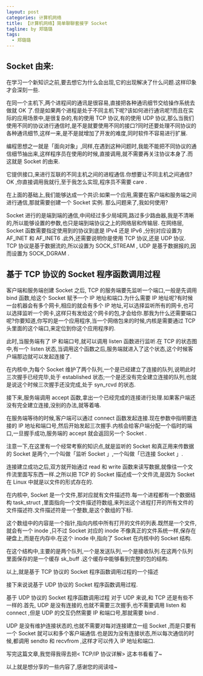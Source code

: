 ```yaml
---
layout: post
categories: 计算机网络
title: 【计算机网络】简单聊聊套接字 Socket
tagline: by 郑璐璐
tags: 
  - 郑璐璐
---
```


## Socket 由来:
在学习一个新知识之前,要去想它为什么会出现,它的出现解决了什么问题.这样印象才会深刻一些.

在同一个主机下,两个进程间的通讯是很容易,直接把各种通讯细节交给操作系统去做就 OK 了.但是如果两个进程是处于不同主机下呢?该如何进行通讯呢?而且在实际的应用场景中,是很复杂的,有的使用 TCP 协议,有的使用 UDP 协议,那么当我们使用不同的协议进行通信时,是不是就要使用不同的接口?同时还要处理不同协议的各种通讯细节,这样一来,是不是就增加了开发的难度,同时软件不容易进行扩展.

编程思想之一就是「面向对象」,同样,在遇到这种问题时,我能不能把不同协议的通信细节抽出来,这样程序员在使用的时候,直接调用,就不需要再关注协议本身了.而这就是 Socket 的由来.

它提供接口,来进行互联的不同主机之间的进程通信.你想要让不同主机之间通信? OK ,你直接调用我就行,至于我怎么实现,程序员不需要 care .

在上面的基础上,我们能够达成一个共识:如果一个应用,需要在客户端和服务端之间进行通信,那就需要创建一个 Socket 实例.
那么问题来了,我如何使用?

Socket 进行的是端到端的通信,中间经过多少局域网,路过多少路由器,我是不清晰的,所以能够设置的参数,也只是端到端协议之上的网络层和传输层.
在网络层, Socket 函数需要指定使用到的协议到底是 IPv4 还是 IPv6 ,分别对应设置为 AF_INET 和 AF_INET6 .此外,还需要说明你是使用 TCP 协议,还是 UDP 协议. TCP 协议是基于数据流的,所以设置为 SOCK_STREAM , UDP 是基于数据报的,因而设置为 SOCK_DGRAM .

## 基于 TCP 协议的 Socket 程序函数调用过程
客户端和服务端创建 Socket 之后, TCP 的服务端要先监听一个端口,一般是先调用 bind 函数,给这个 Socket 赋予一个 IP 地址和端口.为什么需要 IP 地址呢?有时候一台机器会有多个网卡,相应的就会有多个 IP 地址,可以选择监听所有的网卡,也可以选择监听一个网卡,这样只有发给这个网卡的包,才会给你.那我为什么还需要端口呢?你要知道,你写的是一个应用程序,当一个网络包来的时候,内核是需要通过 TCP 头里面的这个端口,来定位到你这个应用程序的.

 此时,当服务端有了 IP 和端口号,就可以调用 listen 函数进行监听.在 TCP 的状态图中,有一个 listen 状态,当调用这个函数之后,服务端就进入了这个状态,这个时候客户端那边就可以发起连接了.

在内核中,为每个 Socket 维护了两个队列,一个是已经建立了连接的队列,说明此时三次握手已经完毕,处于 established 状态;一个是还没有完全建立连接的队列,也就是说这个时候三次握手还没完成,处于 syn_rcvd 的状态.

接下来,服务端调用 accept 函数,拿出一个已经完成的连接进行处理.如果客户端还没有完全建立连接,没别的办法,就等着咯.

在服务端等待的时候,客户端可以通过 connect 函数发起连接.现在参数中指明要连接的 IP 地址和端口号,然后开始发起三次握手.内核会给客户端分配一个临时的端口,一旦握手成功,服务端的 accept 就会返回另一个 Socket .

注意一下,在这里有一个经常考察的知识点,就是监听的 Socket 和真正用来传数据的 Socket 是两个,一个叫做「监听 Socket 」,一个叫做「已连接 Socket 」.

连接建立成功之后,双方就开始通过 read 和 write 函数来读写数据,就像往一个文件流里面写东西一样.之所以把 TCP 的 Socket 描述成一个文件流,是因为 Socket 在 Linux 中就是以文件的形式存在的.

在内核中, Socket 是一个文件,那对应就有文件描述符.每一个进程都有一个数据结构 task_struct ,里面指向一个文件描述符数组,来列出这个进程打开的所有文件的文件描述符.文件描述符是一个整数,是这个数组的下标.

这个数组中的内容是一个指针,指向内核中所有打开的文件的列表.既然是一个文件,就会有一个 inode ,只不过 Socket 对应的 inode 不像真正的文件系统一样,保存在硬盘上,而是在内存中.在这个 inode 中,指向了 Socket 在内核中的 Socket 结构.

在这个结构中,主要的是两个队列,一个是发送队列,一个是接收队列.在这两个队列里面保存的是一个缓存 sk_buff .这个缓存中能够看到完整的包的结构.

以上,就是基于 TCP 协议的 Socket 程序函数调用过程的一个描述

接下来说说基于 UDP 协议的 Socket 程序函数调用过程.

基于 UDP 协议的 Socket 程序函数调用过程
对于 UDP 来说,和 TCP 还是有些不一样的.首先, UDP 是没有连接的,也就不需要三次握手,也不需要调用 listen 和 connect ,但是 UDP 的交互仍然需要 IP 和端口号,那就需要 bind .  

UDP 是没有维护连接状态的,也就不需要对每对连接建立一组 Socket ,而是只要有一个 Socket 就可以和多个客户端通信.也是因为没有连接状态,所以每次通信的时候,都调用 sendto 和 recvfrom ,这样才可以传入 IP 地址和端口.
 
写完这篇文章,我觉得我得去把< TCP/IP 协议详解> 这本书看看了~

以上就是想分享的一些内容了,感谢您的阅读哇~
